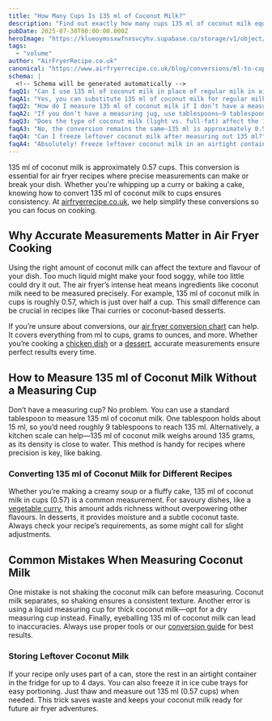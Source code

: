 ```yaml
---
title: "How Many Cups Is 135 ml of Coconut Milk?"
description: "Find out exactly how many cups 135 ml of coconut milk equals for perfect air fryer recipes every time. Get the conversion now!"
pubDate: 2025-07-30T00:00:00.000Z
heroImage: "https://klueoymssxwfnxsvcyhv.supabase.co/storage/v1/object/public/Shmucket/how-many-cups-is-135-ml-of-coconut-milk.webp"
tags:
  - "volume"
author: "AirFryerRecipe.co.uk"
canonical: "https://www.airfryerrecipe.co.uk/blog/conversions/ml-to-cups/how-many-cups-is-135-ml-of-coconut-milk"
schema: |
  <!-- Schema will be generated automatically -->
faqQ1: "Can I use 135 ml of coconut milk in place of regular milk in air fryer recipes?"
faqA1: "Yes, you can substitute 135 ml of coconut milk for regular milk in most air fryer recipes. Coconut milk adds a rich, creamy texture and a subtle tropical flavour. Just note that it may alter the taste slightly, so it’s best suited for dishes like curries, soups, or desserts where the coconut flavour complements the other ingredients."
faqQ2: "How do I measure 135 ml of coconut milk if I don’t have a measuring jug?"
faqA2: "If you don’t have a measuring jug, use tablespoons—9 tablespoons equal roughly 135 ml. Alternatively, a kitchen scale can help, as 135 ml of coconut milk weighs about 135 grams. For thicker coconut milk, spoon it into a dry measuring cup and level it off for accuracy."
faqQ3: "Does the type of coconut milk (light vs. full-fat) affect the 135 ml to cups conversion?"
faqA3: "No, the conversion remains the same—135 ml is approximately 0.57 cups regardless of whether you use light or full-fat coconut milk. However, full-fat coconut milk is thicker and richer, so it may impact the texture of your dish more than light coconut milk would."
faqQ4: "Can I freeze leftover coconut milk after measuring out 135 ml?"
faqA4: "Absolutely! Freeze leftover coconut milk in an airtight container or ice cube trays for easy portioning. Thaw it in the fridge before using it in your next air fryer recipe. Just give it a good stir or shake after thawing to restore its consistency."
---
```

<p>135 ml of coconut milk is approximately 0.57 cups. This conversion is essential for air fryer recipes where precise measurements can make or break your dish. Whether you're whipping up a curry or baking a cake, knowing how to convert 135 ml of coconut milk to cups ensures consistency. At <a href=https://www.airfryerrecipe.co.uk>airfryerrecipe.co.uk</a>, we help simplify these conversions so you can focus on cooking.</p>

<h2>Why Accurate Measurements Matter in Air Fryer Cooking</h2>
<p>Using the right amount of coconut milk can affect the texture and flavour of your dish. Too much liquid might make your food soggy, while too little could dry it out. The air fryer’s intense heat means ingredients like coconut milk need to be measured precisely. For example, 135 ml of coconut milk in cups is roughly 0.57, which is just over half a cup. This small difference can be crucial in recipes like Thai curries or coconut-based desserts.</p>

<p>If you’re unsure about conversions, our <a href=https://www.airfryerrecipe.co.uk/air-fryer-conversion-chart>air fryer conversion chart</a> can help. It covers everything from ml to cups, grams to ounces, and more. Whether you’re cooking a <a href=https://www.airfryerrecipe.co.uk/recipe-category/chicken>chicken dish</a> or a <a href=https://www.airfryerrecipe.co.uk/recipe-category/dessert>dessert</a>, accurate measurements ensure perfect results every time.</p>

<h2>How to Measure 135 ml of Coconut Milk Without a Measuring Cup</h2>
<p>Don’t have a measuring cup? No problem. You can use a standard tablespoon to measure 135 ml of coconut milk. One tablespoon holds about 15 ml, so you’d need roughly 9 tablespoons to reach 135 ml. Alternatively, a kitchen scale can help—135 ml of coconut milk weighs around 135 grams, as its density is close to water. This method is handy for recipes where precision is key, like baking.</p>

<h3>Converting 135 ml of Coconut Milk for Different Recipes</h3>
<p>Whether you’re making a creamy soup or a fluffy cake, 135 ml of coconut milk in cups (0.57) is a common measurement. For savoury dishes, like a <a href=https://www.airfryerrecipe.co.uk/recipe-category/vegetables>vegetable curry</a>, this amount adds richness without overpowering other flavours. In desserts, it provides moisture and a subtle coconut taste. Always check your recipe’s requirements, as some might call for slight adjustments.</p>

<h2>Common Mistakes When Measuring Coconut Milk</h2>
<p>One mistake is not shaking the coconut milk can before measuring. Coconut milk separates, so shaking ensures a consistent texture. Another error is using a liquid measuring cup for thick coconut milk—opt for a dry measuring cup instead. Finally, eyeballing 135 ml of coconut milk can lead to inaccuracies. Always use proper tools or our <a href=https://www.airfryerrecipe.co.uk/air-fryer-conversion-chart>conversion guide</a> for best results.</p>

<h3>Storing Leftover Coconut Milk</h3>
<p>If your recipe only uses part of a can, store the rest in an airtight container in the fridge for up to 4 days. You can also freeze it in ice cube trays for easy portioning. Just thaw and measure out 135 ml (0.57 cups) when needed. This trick saves waste and keeps your coconut milk ready for future air fryer adventures.</p>
